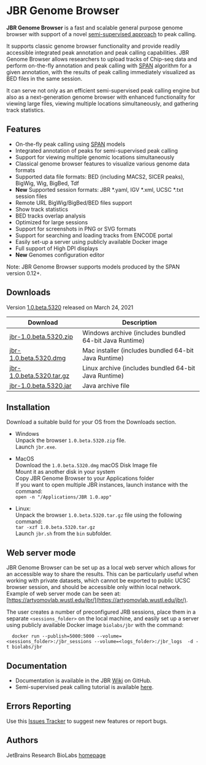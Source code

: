 JBR Genome Browser
==================

**JBR Genome Browser** is a fast and scalable general purpose genome browser with support of a
novel [semi-supervised approach](http://artyomovlab.wustl.edu/aging/tools.html) to peak calling.

It supports classic genome browser functionality and provide readily accessible integrated peak annotation and peak
calling capabilities. JBR Genome Browser allows researchers to upload tracks of Chip-seq data and perform on-the-fly
annotation and peak calling with [SPAN](https://github.com/JetBrains-Research/span) algorithm for a given annotation,
with the results of peak calling immediately visualized as BED files in the same session.

It can serve not only as an efficient semi-supervised peak calling engine but also as a next-generation genome browser
with enhanced functionality for viewing large files, viewing multiple locations simultaneously, and gathering track
statistics.

Features
--------

* On-the-fly peak calling using [SPAN](https://github.com/JetBrains-Research/span) models
* Integrated annotation of peaks for semi-supervised peak calling
* Support for viewing multiple genomic locations simultaneously
* Classical genome browser features to visualize various genome data formats
* Supported data file formats: BED (including MACS2, SICER peaks), BigWig, Wig, BigBed, Tdf
* **New** Supported session formats: JBR *.yaml, IGV *.xml, UCSC *.txt session files
* Remote URL BigWig/BigBed/BED files support
* Show track statistics
* BED tracks overlap analysis
* Optimized for large sessions
* Support for screenshots in PNG or SVG formats
* Support for searching and loading tracks from ENCODE portal
* Easily set-up a server using publicly available Docker image
* Full support of High DPI displays
* **New** Genomes configuration editor

Note: JBR Genome Browser supports models produced by the SPAN version 0.12+.

Downloads
---------

Version [1.0.beta.5320](https://github.com/JetBrains-Research/jbr/releases/tag/1.0.beta.5320) released on March 24, 2021

| Download | Description |
| -------- | ----------- |
| [jbr-1.0.beta.5320.zip](https://download.jetbrains.com/biolabs/jbr_browser/win/jbr-1.0.beta.5320.zip) | Windows archive (includes bundled 64-bit Java Runtime) |
| [jbr-1.0.beta.5320.dmg](https://download.jetbrains.com/biolabs/jbr_browser/mac/jbr-1.0.beta.5320.dmg)      | Mac installer (includes bundled 64-bit Java Runtime)   |
| [jbr-1.0.beta.5320.tar.gz](https://download.jetbrains.com/biolabs/jbr_browser/linux/jbr-1.0.beta.5320.tar.gz) | Linux archive (includes bundled 64-bit Java Runtime)   |
| [jbr-1.0.beta.5320.jar](https://download.jetbrains.com/biolabs/jbr_browser/jar/jbr-1.0.beta.5320.jar) | Java archive file |

Installation
------------
Download a suitable build for your OS from the Downloads section.

* Windows<br>
  Unpack the browser `1.0.beta.5320.zip` file.<br>
  Launch `jbr.exe`.

* MacOS<br>
  Download the `1.0.beta.5320.dmg` macOS Disk Image file<br>
  Mount it as another disk in your system<br>
  Copy JBR Genome Browser to your Applications folder<br>
  If you want to open multiple JBR instances, launch instance with the command:<br>
  `open -n "/Applications/JBR 1.0.app"`

* Linux:<br>
  Unpack the browser `1.0.beta.5320.tar.gz` file using the following command:<br>
  `tar -xzf 1.0.beta.5320.tar.gz`<br>
  Launch `jbr.sh` from the `bin` subfolder.

Web server mode
---------------
JBR Genome Browser can be set up as a local web server which allows for an accessible way to share the results. This can
be particularly useful when working with private datasets, which cannot be exported to public UCSC browser session, and
should be accessible only within local network.<br>
Example of web server mode can be seen at: [https://artyomovlab.wustl.edu/jbr/](https://artyomovlab.wustl.edu/jbr/).

The user creates a number of preconfigured JRB sessions, place them in a separate `<sessions_folder>` on the local
machine, and easily set up a server using publicly available Docker image `biolabs/jbr` with the command:

```
  docker run --publish=5000:5000 --volume=<sessions_folder>:/jbr_sessions --volume=<logs_folder>:/jbr_logs  -d -t biolabs/jbr
```

Documentation
-------------

* Documentation is available in the JBR [Wiki](https://github.com/JetBrains-Research/jbr/wiki) on GitHub.
* Semi-supervised peak calling tutorial is available [here](https://artyomovlab.wustl.edu/aging/howto.html).

Errors Reporting
-----------------

Use this [Issues Tracker](https://github.com/JetBrains-Research/jbr/issues) to suggest new features or report bugs.

Authors
-------
JetBrains Research BioLabs [homepage](https://research.jetbrains.org/groups/biolabs)
